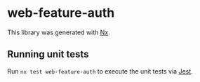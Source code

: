 # web-feature-auth

This library was generated with [Nx](https://nx.dev).

## Running unit tests

Run `nx test web-feature-auth` to execute the unit tests via [Jest](https://jestjs.io).
